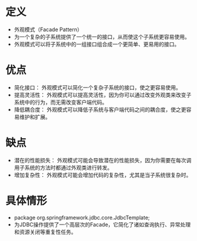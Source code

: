 # 定义
+ 外观模式（Facade Pattern）
+ 为一个复杂的子系统提供了一个统一的接口，从而使这个子系统更容易使用。
+ 外观模式可以将子系统中的一组接口组合成一个更简单、更易用的接口。


# 优点
+ 简化接口： 外观模式可以简化一个复杂子系统的接口，使之更容易使用。
+ 提高灵活性： 外观模式可以提高灵活性，因为你可以通过改变外观类来改变子系统中的行为，而无需改变客户端代码。
+ 降低耦合度： 外观模式可以降低子系统与客户端代码之间的耦合度，使之更容易维护和扩展。

# 缺点
+ 潜在的性能损失： 外观模式可能会导致潜在的性能损失，因为你需要在每次调用子系统的方法时都通过外观类进行转发。
+ 增加复杂性： 外观模式可能会增加代码的复杂性，尤其是当子系统很复杂时。

# 具体情形
+ package org.springframework.jdbc.core.JdbcTemplate;
+ 为JDBC操作提供了一个高层次的Facade，它简化了诸如查询执行、异常处理和资源关闭等重复性任务。